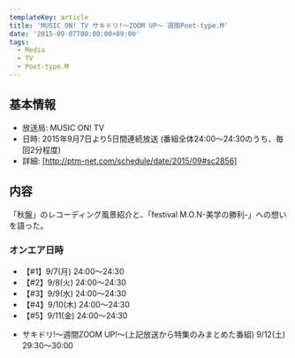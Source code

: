 ```yaml
---
templateKey: article
title: 'MUSIC ON! TV サキドリ!～ZOOM UP～ 週間Poet-type.M'
date: '2015-09-07T00:00:00+09:00'
tags:
  - Media
  - TV
  - Poet-type.M
---
```

## 基本情報

* 放送局: MUSIC ON! TV
* 日時: 2015年9月7日より5日間連続放送 (番組全体24:00～24:30のうち、毎回2分程度)
* 詳細: [http://ptm-net.com/schedule/date/2015/09#sc2856]

## 内容

「秋盤」のレコーディング風景紹介と、「festival M.O.N-美学の勝利-」への想いを語った。

### オンエア日時

* 【#1】9/7(月) 24:00〜24:30
* 【#2】9/8(火) 24:00〜24:30
* 【#3】9/9(水) 24:00〜24:30
* 【#4】9/10(木) 24:00〜24:30
* 【#5】9/11(金) 24:00〜24:30
<!--/-->
* サキドリ!～週間ZOOM UP!～(上記放送から特集のみまとめた番組) 9/12(土)　29:30〜30:00

